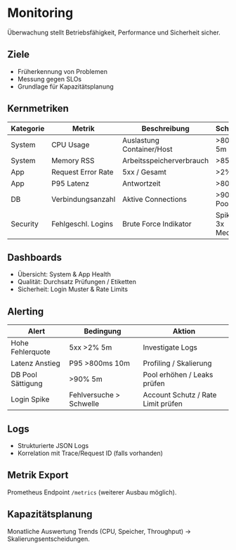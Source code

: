 # Monitoring

Überwachung stellt Betriebsfähigkeit, Performance und Sicherheit sicher.

## Ziele
- Früherkennung von Problemen
- Messung gegen SLOs
- Grundlage für Kapazitätsplanung

## Kernmetriken
| Kategorie | Metrik | Beschreibung | Schwelle |
|-----------|-------|--------------|----------|
| System | CPU Usage | Auslastung Container/Host | >80% 5m |
| System | Memory RSS | Arbeitsspeicherverbrauch | >85% |
| App | Request Error Rate | 5xx / Gesamt | >2% |
| App | P95 Latenz | Antwortzeit | >800ms |
| DB | Verbindungsanzahl | Aktive Connections | >90% Pool |
| Security | Fehlgeschl. Logins | Brute Force Indikator | Spike > 3x Median |

## Dashboards
- Übersicht: System & App Health
- Qualität: Durchsatz Prüfungen / Etiketten
- Sicherheit: Login Muster & Rate Limits

## Alerting
| Alert | Bedingung | Aktion |
|-------|-----------|--------|
| Hohe Fehlerquote | 5xx >2% 5m | Investigate Logs |
| Latenz Anstieg | P95 >800ms 10m | Profiling / Skalierung |
| DB Pool Sättigung | >90% 5m | Pool erhöhen / Leaks prüfen |
| Login Spike | Fehlversuche > Schwelle | Account Schutz / Rate Limit prüfen |

## Logs
- Strukturierte JSON Logs
- Korrelation mit Trace/Request ID (falls vorhanden)

## Metrik Export
Prometheus Endpoint `/metrics` (weiterer Ausbau möglich).

## Kapazitätsplanung
Monatliche Auswertung Trends (CPU, Speicher, Throughput) → Skalierungsentscheidungen.
